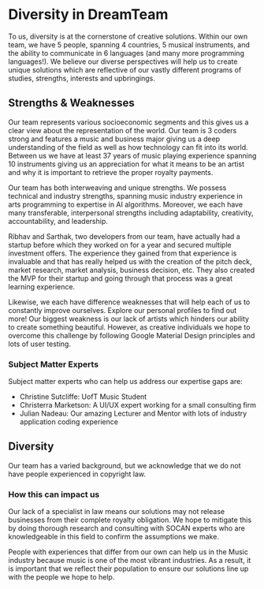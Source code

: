 # Diversity in DreamTeam

To us, diversity is at the cornerstone of creative solutions. Within our own team, we have 5 people, spanning 4 countries, 5 musical instruments, and the ability to communicate in 6 languages (and many more programming languages!). We believe our diverse perspectives will help us to create unique solutions which are reflective of our vastly different programs of studies, strengths, interests and upbringings. 

## Strengths & Weaknesses
Our team represents various socioeconomic segments and this gives us a clear view about the representation of the world. Our team is 3 coders strong and features a music and business major giving us a deep understanding of the field as well as how technology can fit into its world. Between us we have at least 37 years of music playing experience spanning 10 instruments giving us an appreciation for what it means to be an artist and why it is important to retrieve the proper royalty payments.

Our team has both interweaving and unique strengths. We possess technical and industry strengths, spanning music industry experience in arts programming to expertise in AI algorithms. Moreover, we each have many transferable, interpersonal strengths including adaptability, creativity, accountability, and leadership. 

Ribhav and Sarthak, two developers from our team, have actually had a startup before which they worked on for a year and secured multiple investment offers. The experience they gained from that experience is invaluable and that has really helped us with the creation of the pitch deck, market research, market analysis, business decision, etc. They also created the MVP for their startup and going through that process was a great learning experience.

Likewise, we each have difference weaknesses that will help each of us to constantly improve ourselves. Explore our personal profiles to find out more! Our biggest weakness is our lack of artists which hinders our ability to create something beautiful. However, as creative individuals we hope to overcome this challenge by following Google Material Design principles and lots of user testing.

### Subject Matter Experts

Subject matter experts who can help us address our expertise gaps are:
- Christine Sutcliffe: UofT Music Student
- Christerra Marketson: A UI/UX expert working for a small consulting firm
- Julian Nadeau: Our amazing Lecturer and Mentor with lots of industry application coding experience

## Diversity

Our team has a varied background, but we acknowledge that we do not have people experienced in copyright law.

### How this can impact us

Our lack of a specialist in law means our solutions may not release businesses from their complete royalty obligation. We hope to mitigate this by doing thorough research and consulting with SOCAN experts who are knowledgeable in this field to confirm the assumptions we make.

People with experiences that differ from our own can help us in the Music industry because music is one of the most vibrant industries. As a result, it is important that we reflect their population to ensure our solutions line up with the people we hope to help.
